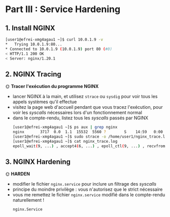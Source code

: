 # Part III : Service Hardening

## 1. Install NGINX

```bash
[user1@efrei-xmg4agau1 ~]$ curl 10.0.1.9 -v
*   Trying 10.0.1.9:80...
* Connected to 10.0.1.9 (10.0.1.9) port 80 (#0)
< HTTP/1.1 200 OK
< Server: nginx/1.20.1
```

## 2. NGINX Tracing

🌞 **Tracer l'exécution du programme NGINX**

- lancer NGINX à la main, et utilisez `strace` ou `sysdig` pour voir tous les appels systèmes qu'il effectue
- visitez la page web d'accueil pendant que vous tracez l'exécution, pour voir les *syscalls*  nécessaires lors d'un fonctionnement normal
- dans le compte-rendu, listez tous les *syscalls*  passés par NGINX
  ```bash
  [user1@efrei-xmg4agau1 ~]$ ps aux | grep nginx
  nginx       3717  0.0  1.1  15532  5560 ?        S    14:59   0:00 nginx: worker process
  [user1@efrei-xmg4agau1 ~]$ sudo strace -o /home/user1/nginx_trace.log -p nginx.service
  [user1@efrei-xmg4agau1 ~]$ cat nginx_trace.log
  epoll_wait(9, ...) , accept4(6, ...) , epoll_ctl(9, ...) , recvfrom(3, ...) , newfstatat(...) , openat(...) , writev(3, ...) , write(5, ...) , close(12) , setsockopt()
  ```

## 3. NGINX Hardening

🌞 **HARDEN**

- modifier le fichier `nginx.service` pour inclure un filtrage des *syscalls*
- principe du moindre privilège : vous n'autorisez que le strict nécessaire
- vous me remettez le fichier `nginx.service` modifié dans le compte-rendu naturellement !
  ```bash
  nginx.Service
  ```
